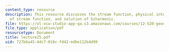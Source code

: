 ```yaml
---
content_type: resource
description: This resource discusses the stream function, physical interpretation
  of stream function, and solution of biharmonic.
file: https://ol-ocw-studio-app-qa.s3.amazonaws.com/courses/12-520-geodynamics-fall-2006/727b6a454dc7010cfd42edbe112b4d99_lecture25.pdf
file_type: application/pdf
resourcetype: Document
title: lecture25.pdf
uid: 727b6a45-4dc7-010c-fd42-edbe112b4d99
---
```

